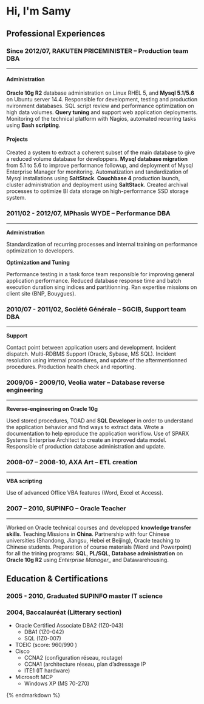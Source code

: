# Hi, I'm Samy

## Professional Experiences

### Since 2012/07, RAKUTEN PRICEMINISTER – Production team DBA

-----

#### Administration

__Oracle 10g R2__ database administration on Linux RHEL 5, and __Mysql 5.1/5.6__ on Ubuntu server 14.4. Responsible for development, testing and production nvironment databases.
SQL script review and performance optimization on high data volumes. __Query tuning__ and support web application deployments.
Monitoring of the technical platform with Nagios, automated recurring tasks using __Bash scripting__.

#### Projects

Created a system to extract a coherent subset of the main database to give a reduced volume database for developpers.
__Mysql database migration__ from 5.1 to 5.6 to improve performance followup, and deployment of Mysql Enterprise Manager for monitoring. Automatization and tandardization of Mysql installations using __SaltStack__.
__Couchbase 4__ production launch, cluster administration and deployment using __SaltStack__.
Created archival processes to optimize BI data storage on high-performance SSD storage system.

### 2011/02 - 2012/07, MPhasis WYDE – Performance DBA

-----

**Administration**

Standardization of recurring processes and internal training on performance optimization to developers.

**Optimization and Tuning**

Performance testing in a task force team responsible for improving general application performance. Reduced database response time and batch execution duration sing indices and partitionning.
Ran expertise missions on client site (BNP, Bouygues).

### 2010/07 - 2011/02, Société Générale – SGCIB, Support team DBA

-----

**Support**

Contact point between application users and development. Incident dispatch.
Multi-RDBMS Support (Oracle, Sybase, MS SQL).
Incident resolution using internal procedures, and update of the aftermentionned procedures. Production health check and reporting.

### 2009/06 - 2009/10, Veolia water – Database reverse engineering

-----

**Reverse-engineering on Oracle 10g**

Used stored procedures, TOAD and __SQL Developer__ in order to understand the application behavior and find ways to extract data. Wrote a documentation to help eproduce the application workflow.
Use of SPARX Systems Enterprise Architect to create an improved data model.
Responsible of production database administration and update.

### 2008-07 – 2008-10, AXA Art – ETL creation

-----

**VBA scripting**

Use of advanced Office VBA features (Word, Excel et Access).

### 2007 – 2010, SUPINFO – Oracle Teacher

-----

Worked on Oracle technical courses and developped __knowledge transfer skills__.
Teaching Missions in __China__.
Partnership with four Chinese universities (Shandong, Jiangsu, Hebei et Beijing), Oracle teaching to Chinese students.
Preparation of course materials (Word and Powerpoint) for all the trining programs: __SQL__, __PL/SQL__, __Database administration__ on __Oracle 10g R2__ using _Enterprise Manager__ and Datawarehousing.

## Education & Certifications

### 2005 - 2010, Graduated SUPINFO master IT science

### 2004, Baccalauréat (Litterary section)

+ Oracle Certified Associate  DBA2 (1Z0-043)
  + DBA1 (1Z0-042)
  + SQL (1Z0-007)
+ TOEIC (score: 960/990 )
+ Cisco
  + CCNA2 (configuration réseau, routage)
  + CCNA1 (architecture réseau, plan d’adressage IP
  + ITE1 (IT hardware)
+ Microsoft MCP
  + Windows XP (MS 70-270)

{% endmarkdown %}
